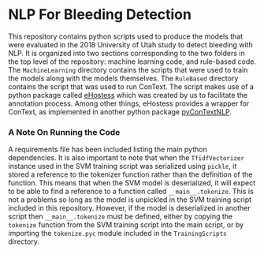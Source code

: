 # NLP For Bleeding Detection

This repository contains python scripts used to produce the models that were evaluated in the 2018 University of Utah study to detect bleeding with NLP. It is organized into two sections corresponding to the two folders in the top level of the repository: machine learning code, and rule-based code. The `MachineLearning` directory contains the scripts that were used to train the models along with the models themselves. The `RuleBased` directory contains the script that was used to run ConText. The script makes use of a python package called [eHostess](https://pypi.org/project/ehostess/0.0.4/) which was created by us to facilitate the annotation process. Among other things, eHostess provides a wrapper for ConText, as implemented in another python package [pyConTextNLP](https://pypi.org/project/pyConTextNLP/). 

### A Note On Running the Code
A requirements file has been included listing the main python dependencies. It is also important to note that when the `TfidfVectorizer` instance used in the SVM training script was serialized using `pickle`, it stored a reference to the tokenizer function rather than the definition of the function. This means that when the SVM model is deserialized, it will expect to be able to find a reference to a function called `__main__.tokenize`. This is not a problems so long as the model is unpickled in the SVM training script included in this repository. However, if the model is deserialized in another script then `__main__.tokenize` must be defined, either by copying the `tokenize` function from the SVM training script into the main script, or by importing the `tokenize.pyc` module included in the `TrainingScripts` directory.